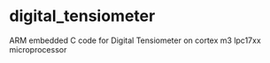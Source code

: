 # digital_tensiometer
ARM embedded C code for Digital Tensiometer on cortex m3 lpc17xx microprocessor
